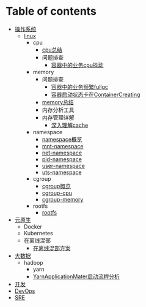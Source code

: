 # Table of contents
* [操作系统](cao-zuo-xi-tong/README.md)
  * [linux](cao-zuo-xi-tong/linux/README.md)
    * cpu
      * [cpu总结](操作系统/linux/cpu/cpu总结.md)
      * 问题排查
        * [容器中的业务cpu抖动](操作系统/linux/cpu/问题排查/容器中的业务cpu抖动.md)
    * memory
      * 问题排查
        * [容器中的业务频繁fullgc](操作系统/linux/memory/问题排查/容器中的业务频繁fullgc.md)
        * [容器启动状态卡在ContainerCreating](操作系统/linux/memory/问题排查/容器启动状态卡在ContainerCreating.md)
      * [memory总结](操作系统/linux/memory/memory总结.md)
      * 内存分析工具
      * 内存管理详解
        * [深入理解cache](操作系统/linux/memory/内存管理详解/深入理解cache.md)
    * namespace
      * [namespace概览](操作系统/linux/namespace/namespace.md)
      * [mnt-namespace](操作系统/linux/namespace/mnt-namespace.md)
      * [net-namespace](操作系统/linux/namespace/net-namespace.md)
      * [pid-namespace](操作系统/linux/namespace/pid-namespace.md)
      * [user-namespace](操作系统/linux/namespace/user-namespace.md)
      * [uts-namespace](操作系统/linux/namespace/uts-namespace.md)
    * cgroup
      * [cgroup概览](操作系统/linux/cgroup/cgroup.md)
      * [cgroup-cpu](操作系统/linux/cgroup/cgroup-cpu.md)
      * [cgroup-memory](操作系统/linux/cgroup/cgroup-memory.md)
    * rootfs
      * [rootfs](操作系统/linux/cgroup/rootfs.md)
* [云原生]()
  * Docker
  * Kubernetes
  * 在离线混部
    * [在离线混部方案](云原生/在离线混部/在离线混部整体方案.md)
* [大数据]()
  * hadoop
    * yarn
    * [YarnApplicationMater启动流程分析](大数据/hadoop/yarn/YarnApplicationMater启动流程分析.md)
* [开发]()
* [DevOps]()
* [SRE]()